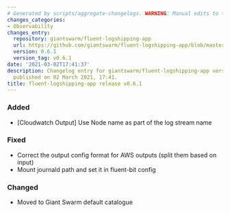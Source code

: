 ```yaml
---
# Generated by scripts/aggregate-changelogs. WARNING: Manual edits to this files will be overwritten.
changes_categories:
- Observability
changes_entry:
  repository: giantswarm/fluent-logshipping-app
  url: https://github.com/giantswarm/fluent-logshipping-app/blob/master/CHANGELOG.md#v061
  version: 0.6.1
  version_tag: v0.6.1
date: '2021-03-02T17:41:37'
description: Changelog entry for giantswarm/fluent-logshipping-app version 0.6.1,
  published on 02 March 2021, 17:41.
title: fluent-logshipping-app release v0.6.1
---
```


### Added
- [Cloudwatch Output] Use Node name as part of the log stream name
### Fixed
- Correct the output config format for AWS outputs (split them based on input)
- Mount journald path and set it in fluent-bit config
### Changed
- Moved to Giant Swarm default catalogue
